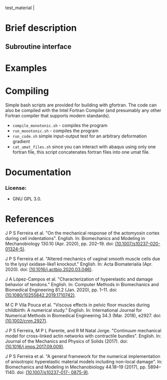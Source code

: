 test_material | 

# Brief description



## Subroutine interface



# Examples



# Compiling

Simple bash scripts are provided for building with gfortran. The code can also be compiled with the Intel Fortran Compiler (and presumably any other Fortran compiler that supports modern standards).

- ```compile_monotonic.sh``` - compiles the program
- ```run_monotonic.sh``` - compiles the program
- ```run_code.sh``` simple input-output test for an arbitrary deformation gradient
- ```cat_umat_files.sh``` since you can interact with abaqus using only one fortran file, this script concatenates fortran files into one umat file.

# Documentation



### License:
  * GNU GPL 3.0.  


# References

J P S Ferreira et al. "On the mechanical response of the actomyosin cortex during cell indentations". English. In: Biomechanics and Modeling in Mechanobiology 130.10 (Apr. 2020), pp. 202–19. doi: [(10.1007/s10237-020-01324-5)](https://link.springer.com/article/10.1007%2Fs10237-020-01324-5).

J P S Ferreira et al. "Altered mechanics of vaginal smooth muscle cells due to the lysyl oxidase-like1 knockout." English. In: Acta Biomaterialia (Apr. 2020). doi: [(10.1016/j.actbio.2020.03.046)](https://doi.org/10.1016/j.actbio.2020.03.046).

J A López-Campos et al. "Characterization of hyperelastic and damage behavior of tendons." English. In: Computer Methods in Biomechanics and Biomedical Engineering 81.2 (Jan. 2020), pp. 1–11. doi: [(10.1080/10255842.2019.1710742)](https://doi.org/10.1080/10255842.2019.1710742).

M C P Vila Pouca et al. "Viscous effects in pelvic floor muscles during childbirth: A numerical study." English. In: International Journal for Numerical Methods in Biomedical Engineering 34.3 (Mar. 2018), e2927. doi: [(10.1002/cnm.2927)](https://doi.org/10.1002/cnm.2927). 

J P S Ferreira, M P L Parente, and R M Natal Jorge. "Continuum mechanical model for cross-linked actin networks with contractile bundles". English. In: Journal of the Mechanics and Physics of Solids (2017). doi: [(10.1016/j.jmps.2017.09.009)](https://doi.org/10.1016/j.jmps.2017.09.009).

J P S Ferreira et al. "A general framework for the numerical implementation of anisotropic hyperelastic material models including non-local damage". In: Biomechanics and Modeling in Mechanobiology 44.18–19 (2017), pp. 5894–1140. doi: [(10.1007/s10237-017- 0875-9)](https://link.springer.com/article/10.1007/s10237-017-0875-9).